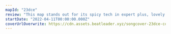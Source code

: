 ```yaml
---
mapId: "23dce"
review: "This map stands out for its spicy tech in expert plus, lovely lighting that feels great with cinema, and accessible full spread!"
startDate: "2022-04-11T00:00:00.000Z"
coverUrlOverwrite: https://cdn.assets.beatleader.xyz/songcover-23dce-cover.png
---
```

